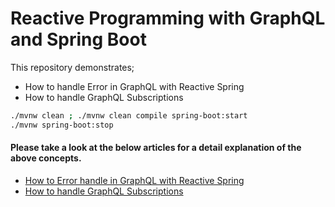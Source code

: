 # Reactive Programming with GraphQL and Spring Boot
This repository demonstrates;
* How to handle Error in GraphQL with Reactive Spring
* How to handle GraphQL Subscriptions

```bash
./mvnw clean ; ./mvnw clean compile spring-boot:start
./mvnw spring-boot:stop
```


#### Please take a look at the below articles for a detail explanation of the above concepts.

* [How to Error handle in GraphQL with Reactive Spring](https://blog.stackademic.com/error-handling-in-graphql-with-spring-boot-webflux-840c3adb5dc0?sk=4e662b739cf7bf934baf7ee2d9d00979)
* [How to handle GraphQL Subscriptions](https://blog.stackademic.com/graphql-is-transport-agnostic-graphql-subscriptions-bef59addce0e?sk=8e8123748cdcfb1c02d364c398f1a167)
  

